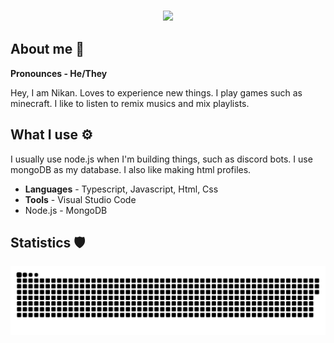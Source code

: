 <h3 align="center">
    <a href="#"> 
    <img src="https://readme-typing-svg.herokuapp.com?color=4F8CC9&lines=Hello!;Hello+there!;I+am+Nikan!&center=true&size=25" />
    </a>
</h3>


## About me 👋

**Pronounces - He/They**

Hey, I am Nikan. Loves to experience new things. I play games such as minecraft. I like to listen to remix musics and mix playlists.


## What I use ⚙️

I usually use node.js when I'm building things, such as discord bots. I use mongoDB as my database. I also like making html profiles.

-    **Languages** - Typescript, Javascript, Html, Css
-    **Tools** - Visual Studio Code
-    Node.js - MongoDB


## Statistics 🛡
<!-- <img align="left" style="padding=0;width=50%;" src="https://gh-stats.didinele.me/api/?username=NikanWasTaken&show_icons=true&title_color=4F8CC9&text_color=9f9f9f&bg_color=00000000&hide_border=true&icon_color=4F8CC9&hide_title=true&count_private=true"/> -->
<!-- <img align="left" style="padding=0;width=50%;" src="https://gh-stats.didinele.me/api/top-langs/?username=NikanWasTaken&layout=compact&show_icons=true&title_color=4F8CC9&text_color=9f9f9f&bg_color=00000000&hide_border=true&icon_color=00000000&count_private=true"/> -->

<img align="center" style="padding=0;" src="https://raw.githubusercontent.com/NikanWasTaken/NikanWasTaken/snake/github-contribution-grid-snake.svg"/>


